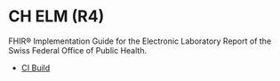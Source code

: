 # CH ELM (R4)
FHIR® Implementation Guide for the Electronic Laboratory Report of the Swiss Federal Office of Public Health.

* [CI Build](https://build.fhir.org/ig/ahdis/ch-elm/branches/master/index.html)

